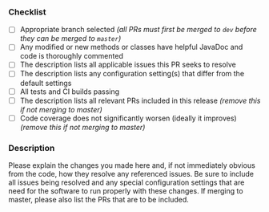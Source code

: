 ### Checklist

- [ ] Appropriate branch selected _(all PRs must first be merged to `dev` before they can be merged to `master`)_
- [ ] Any modified or new methods or classes have helpful JavaDoc and code is thoroughly commented
- [ ] The description lists all applicable issues this PR seeks to resolve
- [ ] The description lists any configuration setting(s) that differ from the default settings
- [ ] All tests and CI builds passing
- [ ] The description lists all relevant PRs included in this release _(remove this if not merging to master)_
- [ ] Code coverage does not significantly worsen (ideally it improves) _(remove this if not merging to master)_

### Description

Please explain the changes you made here and, if not immediately obvious from the code, how they resolve any referenced issues. Be sure to include all issues being resolved and any special configuration settings that are need for the software to run properly with these changes. If merging to master, please also list the PRs that are to be included.
